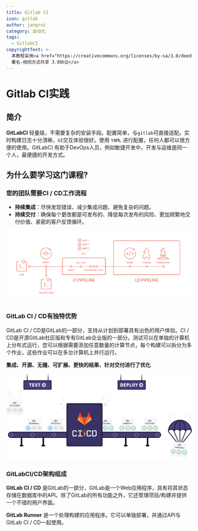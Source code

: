 ```yaml
---
title: Gitlab CI
icon: gitlab
author: jangrui
category: 自动化
tags:
  - GitlabCI
copyrightText: >-
  本教程采用<a href="https://creativecommons.org/licenses/by-sa/3.0/deed.zh">知识共享
  署名-相同方式共享 3.0协议</a>
---
```


# Gitlab CI实践

## 简介

**GitLabCI** 轻量级，不需要复杂的安装手段。配置简单，与`gitlab`可直接适配。实时构建日志十分清晰，`UI`交互体验很好。使用 `YAML` 进行配置，任何人都可以很方便的使用。GitLabCI 有助于DevOps人员，例如敏捷开发中，开发与运维是同一个人，最便捷的开发方式。

## 为什么要学习这门课程?

### 您的团队需要CI / CD工作流程

* **持续集成**：尽快发现错误、减少集成问题、避免复杂的问题。
* **持续交付**：确保每个更改都是可发布的、降低每次发布的风险、更加频繁地交付价值、紧密的客户反馈循环。

![images](../../.gitbook/assets/01%20%281%29.png)

### GitLab CI / CD有独特优势

GitLab CI / CD是GitLab的一部分，支持从计划到部署具有出色的用户体验。CI / CD是开源GitLab社区版和专有GitLab企业版的一部分。测试可以在单独的计算机上分布式运行，您可以根据需要添加任意数量的计算节点，每个构建可以拆分为多个作业，这些作业可以在多台计算机上并行运行。

**集成、开源、无缝、可扩展、更快的结果、针对交付进行了优化**

![images](../../.gitbook/assets/02.png)

### GitLabCI/CD架构组成

**GitLab CI / CD** 是GitLab的一部分，GitLab是一个Web应用程序，具有将其状态存储在数据库中的API。除了GitLab的所有功能之外，它还管理项目/构建并提供一个不错的用户界面。

**GitLab Runner** 是一个处理构建的应用程序。它可以单独部署，并通过API与GitLab CI / CD一起使用。


